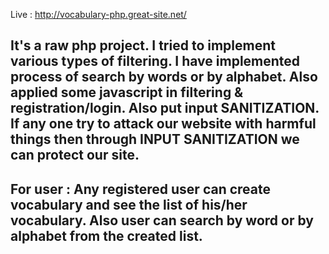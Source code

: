 Live : http://vocabulary-php.great-site.net/

## It's a raw php project. I tried to implement various types of filtering. I have implemented process of search by words or by alphabet. Also applied some javascript in filtering & registration/login. Also put input SANITIZATION. If any one try to attack our website with harmful things then through INPUT SANITIZATION we can protect our site.

## For user : Any registered user can create vocabulary and see the list of his/her vocabulary. Also user can search by word or by alphabet from the created list.

 
